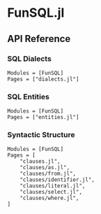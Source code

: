 # FunSQL.jl


## API Reference

### SQL Dialects

```@autodocs
Modules = [FunSQL]
Pages = ["dialects.jl"]
```

### SQL Entities

```@autodocs
Modules = [FunSQL]
Pages = ["entities.jl"]
```

### Syntactic Structure

```@autodocs
Modules = [FunSQL]
Pages = [
    "clauses.jl",
    "clauses/as.jl",
    "clauses/from.jl",
    "clauses/identifier.jl",
    "clauses/literal.jl",
    "clauses/select.jl",
    "clauses/where.jl",
]
```
